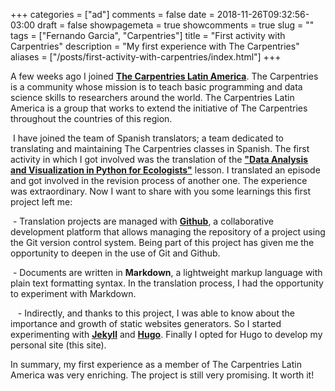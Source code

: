 +++
categories = ["ad"]
comments = false
date = 2018-11-26T09:32:56-03:00
draft = false
showpagemeta = true
showcomments = true
slug = ""
tags = ["Fernando Garcia", "Carpentries"]
title = "First activity with Carpentries"
description = "My first experience with The Carpentries"
aliases = ["/posts/first-activity-with-carpentries/index.html"]
+++


A few weeks ago I joined **[The Carpentries Latin America](http://static.carpentries.org/latam-tf/)**. The Carpentries is a community whose mission is to teach basic programming and data science skills to researchers around the world. The Carpentries Latin America is a group that works to extend the initiative of The Carpentries throughout the countries of this region.

 I have joined the team of Spanish translators; a team dedicated to translating and maintaining The Carpentries classes in Spanish. The first activity in which I got involved was the translation of the **["Data Analysis and Visualization in Python for Ecologists"](https://datacarpentry.org/python-ecology-lesson/)** lesson. I  translated an episode and got involved in the revision process of another one. The experience was extraordinary. Now I want to share with you some learnings this first project left me:

 - Translation projects are managed with **[Github](https://github.com/)**, a collaborative development platform that allows managing the repository of a project using the Git version control system. Being part of this project has given me the opportunity to deepen in the use of Git and Github.


 - Documents are written in **Markdown**, a lightweight markup language with plain text formatting syntax. In the translation process, I had the opportunity to experiment with Markdown.

 
 - Indirectly, and thanks to this project, I was able to know about the importance and growth of static websites generators. So I started experimenting with **[Jekyll](https://jekyllrb.com/)** and **[Hugo](https://gohugo.io/)**. Finally I opted for Hugo to develop my personal site (this site).

In summary, my first experience as a member of The Carpentries Latin America was very enriching. The project is still very promising. It worth it!
